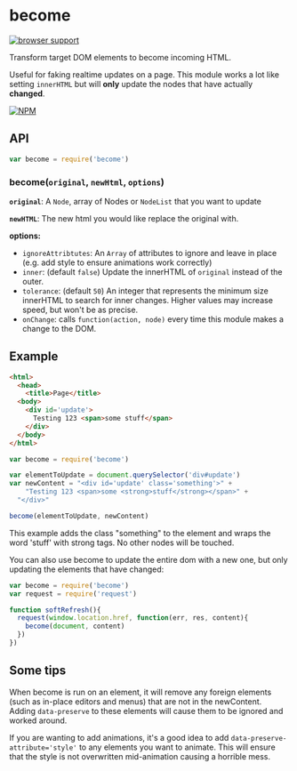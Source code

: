 become
===

[![browser support](https://ci.testling.com/mmckegg/become.png)](https://ci.testling.com/mmckegg/become)

Transform target DOM elements to become incoming HTML. 

Useful for faking realtime updates on a page. This module works a lot like setting `innerHTML` but will **only** update the nodes that have actually **changed**.

[![NPM](https://nodei.co/npm/become.png?compact=true)](https://nodei.co/npm/become/)

## API

```js
var become = require('become')
```

### become(`original`, `newHtml`, `options`)

**`original`**: A `Node`, array of Nodes or `NodeList` that you want to update

**`newHTML`**: The new html you would like replace the original with.

**options:**

- `ignoreAttribtutes`: An `Array` of attributes to ignore and leave in place (e.g. add style to ensure animations work correctly)
- `inner`: (default `false`) Update the innerHTML of `original` instead of the outer.
- `tolerance`: (default `50`) An integer that represents the minimum size innerHTML to search for inner changes. Higher values may increase speed, but won't be as precise.
- `onChange`: calls `function(action, node)` every time this module makes a change to the DOM.

## Example

```html
<html>
  <head>
    <title>Page</title>
  <body>
    <div id='update'>
      Testing 123 <span>some stuff</span>
    </div>
  </body>
</html>
```

```js
var become = require('become')

var elementToUpdate = document.querySelector('div#update')
var newContent = "<div id='update' class='something'>" + 
    "Testing 123 <span>some <strong>stuff</strong></span>" + 
  "</div>"

become(elementToUpdate, newContent)
```

This example adds the class "something" to the element and wraps the word 'stuff' with strong tags. No other nodes will be touched.

You can also use become to update the entire dom with a new one, but only updating the elements that have changed:

```js
var become = require('become')
var request = require('request')

function softRefresh(){
  request(window.location.href, function(err, res, content){
    become(document, content)
  })
})
```

## Some tips

When become is run on an element, it will remove any foreign elements (such as in-place editors and menus) that are not in the newContent. Adding `data-preserve` to these elements will cause them to be ignored and worked around.

If you are wanting to add animations, it's a good idea to add `data-preserve-attribute='style'` to any elements you want to animate. This will ensure that the style is not overwritten mid-animation causing a horrible mess.